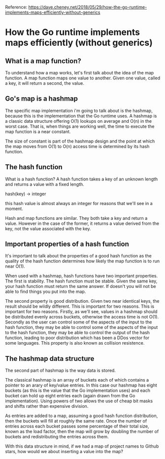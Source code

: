 Reference: https://dave.cheney.net/2018/05/29/how-the-go-runtime-implements-maps-efficiently-without-generics

# How the Go runtime implements maps efficiently (without generics)

## What is a map function?

To understand how a map works, let's first talk about the idea of the map function. A map function maps one value to another. Given one value, called a key, it will return a second, the value.

## Go's map is a hashmap

The specific map implementation i'm going to talk about is the hashmap, because this is the implementation that the Go runtime uses. A hashmap is a classic data structure offering O(1) lookups on average and O(n) in the worst case. That is, when things are working well, the time to execute the map function is a near constant. 

The size of constant is part of the hashmap design and the point at which the map moves from O(1) to O(n) access time is determined by its hash function.

## The hash function

What is a hash function? A hash function takes a key of an unknown length and returns a value with a fixed length.

hash(key) -> integer

this hash value is almost always an integer for reasons that we'll see in a moment.

Hash and map functions are similar. They both take a key and return a value. However in the case of the former, it returns a value derived from the key, not the value associated with the key.

## Important properties of a hash function

It's important to talk about the properties of a good hash function as the quality of the hash function determines how likely the map function is to run near O(1).

When used with a hashmap, hash functions have two important properties. The first is stability. The hash function must be stable. Given the same key, your hash function must return the same answer. If doesn't you will not be able to find things you put into the map.

The second property is good distribution. Given two near identical keys, the result should be wildly different. This is important for two reasons. This is important for two reasons. Firstly, as we'll see, values in a hashmap should be distributed evenly across buckets, otherwise the access time is not O(1). Secondly as the user can control some of the aspects of the input to the hash function, they may be able to control some of the aspects of the input to the hash function, they may be able to control the output of the hash function, leading to poor distribution which has been a DDos vector for some languages. This property is also known as collision resistence.

## The hashmap data structure

The second part of hashmap is the way data is stored.

The classical hashmap is an array of buckets each of which contains a pointer to an arary of key/value entries. In this case our hashmap has eight buckets (as this is the value that the Go implementation uses) and each bucket can hold up eight entries each (again drawn from the Go implementation). Using powers of two allows the use of cheap bit masks and shifts rather than expensive division.

As entries are added to a map, assuming a good hash function distribution, then the buckets will fill at roughly the same rate. Once the number of entries across each bucket passes some percentage of their total size, known as the load factor, then the map will grow by doubling the number of buckets and redistributing the entries across them.

With this data structure in mind, if we had a map of project names to Github stars, how would we about inserting a value into the map?
